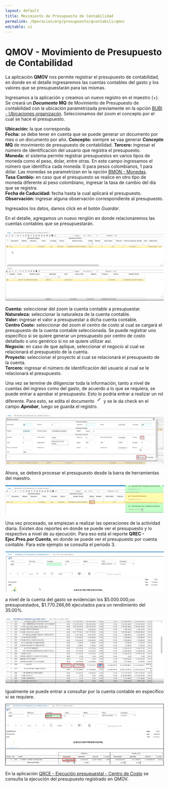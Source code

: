 ```yaml
---
layout: default
title: Movimiento de Presupuesto de Contabilidad
permalink: /Operacion/erp/presupuesto/qcontabili/qmov
editable: si
---
```


# QMOV - Movimiento de Presupuesto de Contabilidad

La aplicación **QMOV** nos permite registrar el presupuesto de contabilidad, en donde en el detalle ingresaremos las cuentas contables del gasto y los valores que se presupuestarán para las mismas.  

Ingresamos a la aplicación y creamos un nuevo registro en el maestro (+). Se creará un **_Documento_** **MQ** de Movimiento de Presupuesto de contabilidad con la ubicación parametrizada previamente en la opción [BUBI - Ubicaciones organizacón](http://docs.oasiscom.com/Operacion/common/borgan/bubi). Seleccionamos del zoom el concepto por el cual se hace el presupuesto.    

**Ubicación:** la que corresponda.  
**Fecha:** se debe tener en cuenta que se puede generar un documento por mes o un documento por año.
**Concepto:** siempre se vaa generar **_Concepto_** **MQ** de movimiento de presupuesto de contabilidad.
**Tercero:** ingresar el número de identificación del usuario que registra el presupuesto.  
**Moneda:** el sistema permite registrar presupuestos en varios tipos de moneda como el peso, dolar, entre otras. En este campo ingresamos el número que identifica cada moneda: 0 para pesos colombianos, 1 para dólar. Las monedas se parametrizan en la opción [BMON - Monedas](http://docs.oasiscom.com/Operacion/common/bfinan/bmon).  
**Tasa Cambio:** en caso que el presupuesto se realice en otro tipo de moneda diferente al peso colombiano, ingresar la tasa de cambio del día que se registra.  
**Fecha de Caducidad:** fecha hasta la cual aplicará el presupuesto.  
**Observación:** ingresar alguna observación correspondiente al presupuesto.  

Ingresados los datos, damos click en el botón _Guardar_.  



En el detalle, agregamos un nuevo renglón en donde relacionaremos las cuentas contables que se presupuestarán.  

![](qmov1.png)

**Cuenta:** seleccionar del zoom la cuenta contable a presupuestar.  
**Naturaleza:** seleccionar la naturaleza de la cuenta contable.  
**Valor:** ingresar el valor a presupuestar a dicha cuenta contable.  
**Centro Costo:** seleccionar del zoom el centro de costo al cual se cargará el presupuesto de la cuenta contable seleccionada.  Se puede registrar uno específico si se quiere generar un presupuesto por centro de costo detallado o uno genérico si no se quiere utilizar así.  
**Negocio:** en caso de que aplique, seleccionar el negocio al cual se relacionará el presupuesto de la cuenta.  
**Proyecto:** seleccionar el proyecto al cual se relacionará el presupuesto de la cuenta.  
**Tercero:** ingresar el número de identificación del usuario al cual se le relacionará el presupuesto. 

Una vez se termine de diligenciar toda la información, tanto a nivel de cuentas del ingreso como del gasto, de acuerdo a lo que se requiera, se puede entrar a aprobar el presupuesto.  Esto lo podría entrar a realizar un rol diferente.  Para esto, se edita el documento ![](qmov4.png) y se le da check en el campo **_Aprobar_**, luego se guarda el registro.  


![](qmov3.png)

Ahora, se deberá procesar el presupuesto desde la barra de herramientas del maestro.  

![](qmov2.png)  

Una vez procesado, se empiezan a realizar las operaciones de la actividad diaria.  Existen dos reportes en donde se puede ver el presupuesto y lo respectivo a nivel de su ejecución.  Para eso está el reporte **QREC - Ejec.Pres.por Cuenta**, en donde se puede ver el presupuesto por cuenta contable.  Para este ejemplo se consulta el periodo 3.  

![](qmov5.png)

a nivel de la cuenta del gasto se evidencian los $5.000.000,oo presupuestados, $1.770.266,66 ejecutados para un rendimiento del 35.00%.  

![](qmov6.png)  


Igualmente se puede entrar a consultar por la cuenta contable en específico si se requiere.  

![](qmov7.png)

En la aplicación [QRCE - Ejecución presupuestal - Centro de Costo](http://docs.oasiscom.com/Operacion/erp/presupuesto/qcreporte/qrce) se consulta la ejecución del presupuesto registrado en QMOV.  
